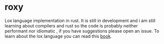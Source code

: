 # roxy

Lox language implementation in rust. It is still in development and i am still learning about compilers and rust so the code is probably neither performant nor idiomatic
, if you have suggestions please open an issue.
To learn about the lox language you can read this [book](https://craftinginterpreters.com/).
